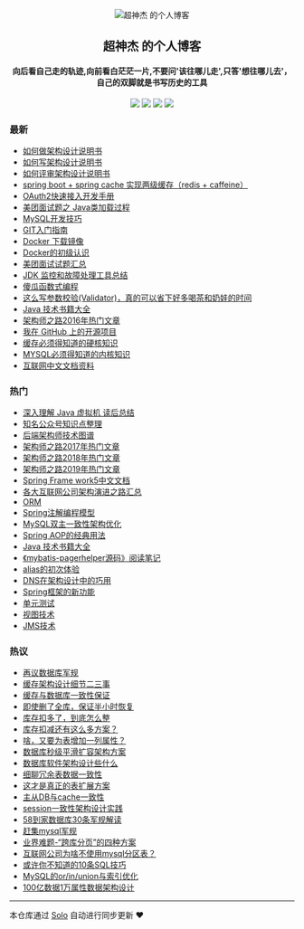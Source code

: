 <p align="center"><img alt="超神杰 的个人博客" src="https://static.b3log.org/images/brand/solo-32.png"></p><h2 align="center">
超神杰 的个人博客
</h2>

<h4 align="center">向后看自己走的轨迹,向前看白茫茫一片,不要问'该往哪儿走',只答'想往哪儿去'，自己的双脚就是书写历史的工具</h4>
<p align="center"><a title="超神杰 的个人博客" target="_blank" href="https://github.com/caoyangjie/solo-blog"><img src="https://img.shields.io/github/last-commit/caoyangjie/solo-blog.svg?style=flat-square&color=FF9900"></a>
<a title="GitHub repo size in bytes" target="_blank" href="https://github.com/caoyangjie/solo-blog"><img src="https://img.shields.io/github/repo-size/caoyangjie/solo-blog.svg?style=flat-square"></a>
<a title="Solo Version" target="_blank" href="https://github.com/b3log/solo/releases"><img src="https://img.shields.io/badge/solo-3.6.4-f1e05a.svg?style=flat-square&color=blueviolet"></a>
<a title="Hits" target="_blank" href="https://github.com/b3log/hits"><img src="https://hits.b3log.org/caoyangjie/solo-blog.svg"></a></p>

### 最新

* [如何做架构设计说明书](https://www.chaosj.top/articles/2019/11/13/1573634387469.html)
* [如何写架构设计说明书](https://www.chaosj.top/articles/2019/11/13/1573634321946.html)
* [如何评审架构设计说明书](https://www.chaosj.top/articles/2019/11/13/1573634242848.html)
* [spring boot + spring cache 实现两级缓存（redis + caffeine）](https://www.chaosj.top/articles/2019/11/06/1573032633624.html)
* [OAuth2快速接入开发手册](https://www.chaosj.top/articles/2019/10/28/1572233239722.html)
* [美团面试题之 Java类加载过程](https://www.chaosj.top/articles/2019/10/28/1572229129175.html)
* [MySQL开发技巧](https://www.chaosj.top/articles/2019/09/28/1569647454998.html)
* [GIT入门指南](https://www.chaosj.top/articles/2019/09/28/1569634598608.html)
* [Docker 下载镜像](https://www.chaosj.top/articles/2019/09/28/1569634534054.html)
* [Docker的初级认识](https://www.chaosj.top/articles/2019/09/28/1569634464045.html)
* [美团面试试题汇总](https://www.chaosj.top/articles/2019/09/27/1569596811599.html)
* [JDK 监控和故障处理工具总结](https://www.chaosj.top/articles/2019/09/27/1569596686642.html)
* [傻瓜函数式编程](https://www.chaosj.top/articles/2019/09/18/1568820001011.html)
* [这么写参数校验(Validator)，真的可以省下好多喝茶和奶娃的时间](https://www.chaosj.top/articles/2019/09/18/1568819504962.html)
* [ Java 技术书籍大全](https://www.chaosj.top/articles/2019/09/18/1568816353424.html)
* [架构师之路2016年热门文章](https://www.chaosj.top/articles/2019/09/17/1568700984770.html)
* [我在 GitHub 上的开源项目](https://www.chaosj.top/my-github-repos)
* [缓存必须得知道的硬核知识](https://www.chaosj.top/articles/2019/09/17/1568688434533.html)
* [MYSQL必须得知道的内核知识](https://www.chaosj.top/articles/2019/09/17/1568687107197.html)
* [互联网中文文档资料](https://www.chaosj.top/articles/2019/09/16/1568641190670.html)

### 热门

* [深入理解 Java 虚拟机 读后总结](https://www.chaosj.top/articles/2019/09/14/1568444795596.html)
* [知名公众号知识点整理](https://www.chaosj.top/articles/2019/09/16/1568621295100.html)
* [后端架构师技术图谱](https://www.chaosj.top/articles/2019/09/16/1568636591578.html)
* [架构师之路2017年热门文章](https://www.chaosj.top/articles/2019/09/16/1568620954670.html)
* [架构师之路2018年热门文章](https://www.chaosj.top/articles/2019/09/16/1568621007612.html)
* [架构师之路2019年热门文章](https://www.chaosj.top/articles/2019/09/16/1568621028949.html)
* [Spring Frame work5中文文档](https://www.chaosj.top/articles/2019/09/16/1568602665088.html)
* [各大互联网公司架构演进之路汇总](https://www.chaosj.top/articles/2019/09/15/1568558124761.html)
* [ORM](https://www.chaosj.top/articles/2019/09/16/1568606111810.html)
* [Spring注解编程模型](https://www.chaosj.top/articles/2019/09/16/1568606489396.html)
* [MySQL双主一致性架构优化](https://www.chaosj.top/articles/2019/09/15/1568538265715.html)
* [Spring AOP的经典用法](https://www.chaosj.top/articles/2019/09/16/1568606510993.html)
* [Java 技术书籍大全](https://www.chaosj.top/articles/2019/09/16/1568588746718.html)
* [《mybatis-pagerhelper源码》阅读笔记](https://www.chaosj.top/articles/2019/09/16/1568596909949.html)
* [alias的初次体验](https://www.chaosj.top/articles/2019/09/14/1568432348173.html)
* [DNS在架构设计中的巧用](https://www.chaosj.top/articles/2019/09/15/1568535777156.html)
* [Spring框架的新功能](https://www.chaosj.top/articles/2019/09/16/1568606471085.html)
* [单元测试](https://www.chaosj.top/articles/2019/09/16/1568605970772.html)
* [视图技术](https://www.chaosj.top/articles/2019/09/16/1568606171035.html)
* [JMS技术](https://www.chaosj.top/articles/2019/09/16/1568606317091.html)

### 热议

* [再议数据库军规](https://www.chaosj.top/articles/2019/09/15/1568540867393.html)
* [缓存架构设计细节二三事](https://www.chaosj.top/articles/2019/09/15/1568539873548.html)
* [缓存与数据库一致性保证](https://www.chaosj.top/articles/2019/09/15/1568539978314.html)
* [即使删了全库，保证半小时恢复](https://www.chaosj.top/articles/2019/09/15/1568540033862.html)
* [库存扣多了，到底怎么整 ](https://www.chaosj.top/articles/2019/09/15/1568540082919.html)
* [库存扣减还有这么多方案？](https://www.chaosj.top/articles/2019/09/15/1568540174385.html)
* [啥，又要为表增加一列属性？](https://www.chaosj.top/articles/2019/09/15/1568540220362.html)
* [数据库秒级平滑扩容架构方案](https://www.chaosj.top/articles/2019/09/15/1568540267407.html)
* [数据库软件架构设计些什么](https://www.chaosj.top/articles/2019/09/15/1568540313078.html)
* [细聊冗余表数据一致性](https://www.chaosj.top/articles/2019/09/15/1568540367883.html)
* [这才是真正的表扩展方案](https://www.chaosj.top/articles/2019/09/15/1568540441629.html)
* [主从DB与cache一致性](https://www.chaosj.top/articles/2019/09/15/1568540523832.html)
* [session一致性架构设计实践](https://www.chaosj.top/articles/2019/09/15/1568540634674.html)
* [58到家数据库30条军规解读](https://www.chaosj.top/articles/2019/09/15/1568540713657.html)
* [赶集mysql军规](https://www.chaosj.top/articles/2019/09/15/1568540754794.html)
* [业界难题-“跨库分页”的四种方案](https://www.chaosj.top/articles/2019/09/15/1568540824336.html)
* [互联网公司为啥不使用mysql分区表？](https://www.chaosj.top/articles/2019/09/15/1568539640341.html)
* [或许你不知道的10条SQL技巧](https://www.chaosj.top/articles/2019/09/15/1568540920011.html)
* [MySQL的or/in/union与索引优化 ](https://www.chaosj.top/articles/2019/09/15/1568540956220.html)
* [100亿数据1万属性数据架构设计](https://www.chaosj.top/articles/2019/09/15/1568541080878.html)

---

本仓库通过 [Solo](https://github.com/b3log/solo) 自动进行同步更新 ❤️ 